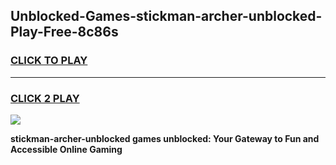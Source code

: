 
## Unblocked-Games-stickman-archer-unblocked-Play-Free-8c86s
<h3>
<a href="https://premium76.site?title=stickman-archer-unblocked&ref=20M">CLICK TO PLAY</a></h3>
<hr>

<h3>
<a href="https://premium76.site?title=stickman-archer-unblocked&ref=20M">CLICK 2 PLAY</a>
  
</h3>

<a href="https://premium76.site?title=stickman-archer-unblocked&ref=19M"><img src="https://clearcache.store/games.png"></a>


**stickman-archer-unblocked games unblocked: Your Gateway to Fun and Accessible Online Gaming**
